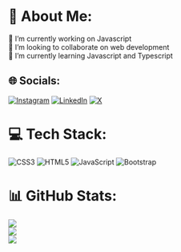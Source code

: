 # 💫 About Me:
🔭 I’m currently working on Javascript<br>👯 I’m looking to collaborate on web development<br>🌱 I’m currently learning Javascript and Typescript<br>


## 🌐 Socials:
[![Instagram](https://img.shields.io/badge/Instagram-%23E4405F.svg?logo=Instagram&logoColor=white)](https://instagram.com/https://www.instagram.com/boraurall/) [![LinkedIn](https://img.shields.io/badge/LinkedIn-%230077B5.svg?logo=linkedin&logoColor=white)](bora-ural) [![X](https://img.shields.io/badge/X-black.svg?logo=X&logoColor=white)](https://x.com/https://twitter.com/Boraurall) 

# 💻 Tech Stack:
![CSS3](https://img.shields.io/badge/css3-%231572B6.svg?style=for-the-badge&logo=css3&logoColor=white) ![HTML5](https://img.shields.io/badge/html5-%23E34F26.svg?style=for-the-badge&logo=html5&logoColor=white) ![JavaScript](https://img.shields.io/badge/javascript-%23323330.svg?style=for-the-badge&logo=javascript&logoColor=%23F7DF1E) ![Bootstrap](https://img.shields.io/badge/bootstrap-%238511FA.svg?style=for-the-badge&logo=bootstrap&logoColor=white)
# 📊 GitHub Stats:
![](https://github-readme-stats.vercel.app/api?username=Boraural&theme=dark&hide_border=false&include_all_commits=true&count_private=false)<br/>
![](https://github-readme-streak-stats.herokuapp.com/?user=Boraural&theme=dark&hide_border=false)<br/>
![](https://github-readme-stats.vercel.app/api/top-langs/?username=Boraural&theme=dark&hide_border=false&include_all_commits=true&count_private=false&layout=compact)

<!-- Proudly created with GPRM ( https://gprm.itsvg.in ) -->

